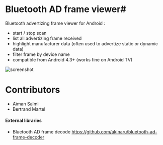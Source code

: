 # Bluetooth AD frame viewer#

Bluetooth advertizing frame viewer for Android :

* start / stop scan
* list all advertizing frame received
* highlight manufacturer data (often used to advertize static or dynamic data)
* filter frame by device name
* compatible from Android 4.3+ (works fine on Android TV)

![screenshot](https://raw.github.com/akinaru/bluetooth-advert-viewer/master/screen2.png)

<h1>Contributors</h1>

* Aïman Salmi
* Bertrand Martel

<h4>External libraries</h4>

* Bluetooth AD frame decode https://github.com/akinaru/bluetooth-ad-frame-decoder

